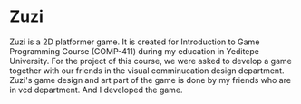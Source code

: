 # Zuzi
Zuzi is a 2D platformer game. It is created for Introduction to Game Programming Course (COMP-411) during my education in Yeditepe University. For the project of this course, we were asked to develop a game together with our friends in the visual comminucation design department. Zuzi's game design and art part of the game is done by my friends who are in vcd department. And I developed the game.


